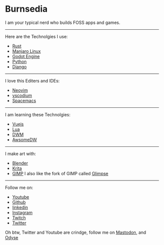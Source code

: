 # Burnsedia

I am your typical nerd who builds FOSS apps and games.

---

Here are the Technolgies I use:

  - [Rust](https://www.rust-lang.org/)
  - [Manjaro Linux](https://manjaro.org/)
  - [Godot Engine](https://godotengine.org/)
  - [Python](https://www.python.org/)
  - [Django](https://www.djangoproject.com/)

---

I love this Editers and IDEs:
  - [Neovim](https://neovim.io/)
  - [vscodium](https://vscodium.com/)
  - [Spacemacs](https://www.spacemacs.org/)

---

I am learning these Technolgies:
  - [Vuejs](https://vuejs.org/)
  - [Lua](https://www.lua.org/)
  - [DWM](https://dwm.suckless.org/)
  - [AwsomeDW](https://awesomewm.org/)

---

I make art with: 
  - [Blender](https://www.blender.org/)
  - [Krita](https://krita.org/en/)
  - [GIMP](https://www.gimp.org/)
  I also like the fork of GIMP called [Glimpse](https://glimpse-editor.org/)
---

Follow me on:
  - [Youtube](https://www.youtube.com/channel/UC71vuzjHKhS4Wv4Px44FKjg)
  - [Github](https://github.com/Burnsedia)
  - [linkedin](https://www.djangoproject.com/)
  - [Instagram](https://www.instagram.com/baileyburnsed/)
  - [Twitch](https://www.twitch.tv/burnsedia)  
  - [Twitter](https://twitter.com/Burnsed3dArt)

  Oh btw, Twitter and Youtube are crindge, follow me on [Mastodon](https://mastodon.social/web/timelines/home), and [Odyse](https://odysee.com/@Burnsedia:4)
